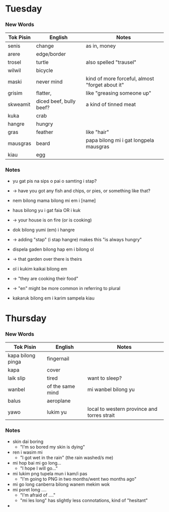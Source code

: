 # Tuesday 

### New Words

| Tok Pisin | English                 | Notes                                           |
| --------- | ----------------------- | ----------------------------------------------- |
| senis     | change                  | as in, money                                    |
| arere     | edge/border             |                                                 |
| trosel    | turtle                  | also spelled "trausel"                          |
| wilwil    | bicycle                 |                                                 |
| maski     | never mind              | kind of more forceful, almost "forget about it" |
| grisim    | flatter,                | like "greasing someone up"                      |
| skweamit  | diced beef, bully beef? | a kind of tinned meat                           |
| kuka      | crab                    |                                                 |
| hangre    | hungry                  |                                                 |
| gras      | feather                 | like "hair"                                     |
| mausgras  | beard                   | papa bilong mi i gat longpela mausgras          |
| kiau      | egg                     |                                                 |



### Notes

- yu gat pis na sips o pai o samting i stap?
- -> have you got any fish and chips, or pies, or something like that?

- nem bilong mama bilong mi em i \[name]
- haus bilong yu i gat faia OR i kuk
- -> your house is on fire (or is cooking)
- dok bilong yumi (em) i hangre
- -> adding "stap" (i stap hangre) makes this "is always hungry"

- dispela gaden bilong hap em i bilong ol
- -> that garden over there is theirs

- ol i kukim kaikai bilong em
- -> "they are cooking their food"
- -> "en" might be more common in referring to plural

- kakaruk bilong em i karim sampela kiau



# Thursday

### New Words

| Tok Pisin         | English          | Notes                                       |
| ----------------- | ---------------- | ------------------------------------------- |
| kapa bilong pinga | fingernail       |                                             |
| kapa              | cover            |                                             |
| laik slip         | tired            | want to sleep?                              |
| wanbel            | of the same mind | mi wanbel bilong yu                         |
| balus             | aeroplane        |                                             |
| yawo              | lukim yu         | local to western province and torres strait |


### Notes

- skin dai boring
	- "I'm so bored my skin is dying"
- ren i wasim mi
	- "I got wet in the rain" (the rain washed/s me)
- mi hop bai mi go long...
	- "I hope I will go..." 
- mi lukim png tupela mun i kam/i pas
	- "I'm going to PNG in two months/went two months ago"
- mi go long canberra bilong wanem mekim wok
- mi poret long ....
	- "I'm afraid of ...."
	- "mi les long" has slightly less connotations, kind of "hesitant"
- 